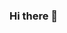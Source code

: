 ### Hi there 👋

<!--
**emmanuelbujiku/emmanuelbujiku** is a ✨ _special_ ✨ repository because its `README.md` (this file) appears on your GitHub profile.

Here are some ideas to get you started:

- 🔭 I’m currently working on Development of Hopspital Management System (SHSM) web application on my university final year project
- 🌱 I’m currently learning React JavaScript Library
- 👯 I’m looking to collaborate on Flutter and React Native mobile Application Projects
- 🤔 I’m looking for help with Ethical Hacking Skills and Cyber Security technologies
- 💬 Ask me about ...
- 📫 How to reach me: ...
- 😄 Pronouns: ...
- ⚡ Fun fact: ...
-->
